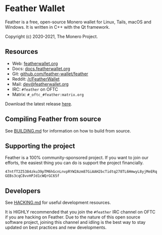 # Feather Wallet

Feather is a free, open-source Monero wallet for Linux, Tails, macOS and Windows. It is written in C++ with the Qt framework.

Copyright (c) 2020-2021, The Monero Project.

## Resources

* Web: [featherwallet.org](https://featherwallet.org)
* Docs: [docs.featherwallet.org](https://docs.featherwallet.org)
* Git: [github.com/feather-wallet/feather](https://github.com/feather-wallet/feather)
* Reddit: [/r/FeatherWallet](https://old.reddit.com/r/FeatherWallet)
* Mail: dev@featherwallet.org
* IRC: `#feather` on OFTC
* Matrix: `#_oftc_#feather:matrix.org`

Download the latest release [here](https://featherwallet.org/download).

## Compiling Feather from source

See [BUILDING.md](https://github.com/feather-wallet/feather/blob/master/BUILDING.md) for information on how to build from source.

## Supporting the project

Feather is a 100% community-sponsored project. If you want to join our efforts, the easiest thing you can do is support the project financially.

`47ntfT2Z5384zku39pTM6hGcnLnvpRYW2Azm87GiAAH2bcTidtq278TL6HmwyL8yjMeERqGEBs3cqC8vvHPJd1cWQrGC65f`

## Developers

See [HACKING.md](https://github.com/feather-wallet/feather/blob/master/HACKING.md) for useful development resources.

It is HIGHLY recommended that you join the `#feather` IRC channel on OFTC if you are hacking on Feather. Due to the nature of this open source software project, joining this channel and idling is the best way to stay updated on best practices and new developments.
